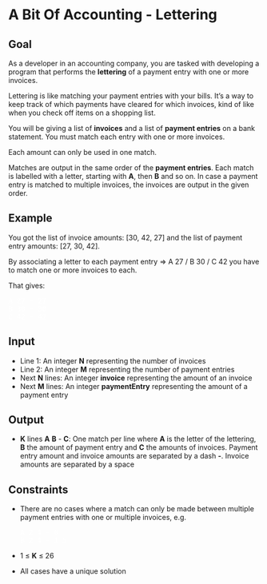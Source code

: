 # A Bit Of Accounting - Lettering

## Goal

As a developer in an accounting company, you are tasked with developing a
program that performs the **lettering** of a payment entry with one or more
invoices.

Lettering is like matching your payment entries with your bills. It’s a way
to keep track of which payments have cleared for which invoices, kind of like
when you check off items on a shopping list.

You will be giving a list of **invoices** and a list of **payment entries** on
a bank statement. You must match each entry with one or more invoices.

Each amount can only be used in one match.

Matches are output in the same order of the **payment entries**. Each match is
labelled with a letter, starting with **A**, then **B** and so on. In case a
payment entry is matched to multiple invoices, the invoices are output in the
given order.

## Example

You got the list of invoice amounts: [30, 42, 27] and the list of payment entry
amounts: [27, 30, 42].

By associating a letter to each payment entry => A 27 / B 30 / C 42 you have to
match one or more invoices to each.

That gives:

<pre style="color:#FFFFFF">
A 27 - 27
B 30 - 30
C 42 - 42
</pre>

## Input

-   Line 1: An integer **N** representing the number of invoices
-   Line 2: An integer **M** representing the number of payment entries
-   Next **N** lines: An integer **invoice** representing the amount of an
    invoice
-   Next **M** lines: An integer **paymentEntry** representing the amount of a
    payment entry

## Output

-   **K** lines **A** **B** - **C**: One match per line where **A** is the
    letter of the lettering, **B** the amount of payment entry and **C** the
    amounts of invoices. Payment entry amount and invoice amounts are separated
    by a dash **-**. Invoice amounts are separated by a space

## Constraints

-   There are no cases where a match can only be made between multiple payment
    entries with one or multiple invoices, e.g.

    <pre style="color:#FFFFFF">
    A 2 4 - 6 
    B 2 4 - 1 5
    </pre>

-   1 &leq; **K** &leq; 26
-   All cases have a unique solution
